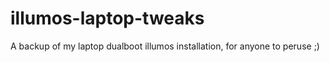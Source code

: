 # illumos-laptop-tweaks
A backup of my laptop dualboot illumos installation, for anyone to peruse ;)

